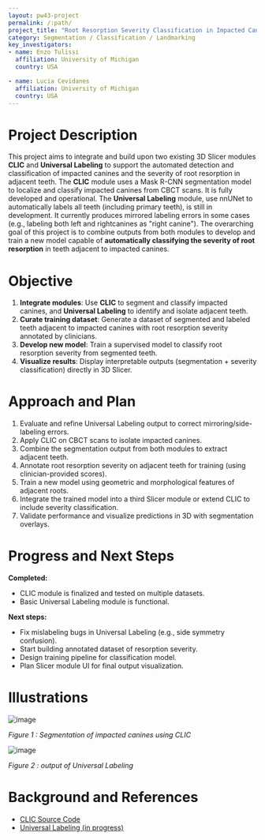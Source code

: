 ```yaml
---
layout: pw43-project
permalink: /:path/
project_title: "Root Resorption Severity Classification in Impacted Canine Cases Using CLIC and Universal Tooth Labeling"
category: Segmentation / Classification / Landmarking
key_investigators:
- name: Enzo Tulissi
  affiliation: University of Michigan
  country: USA

- name: Lucia Cevidanes
  affiliation: University of Michigan
  country: USA
---
```


# Project Description

This project aims to integrate and build upon two existing 3D Slicer modules **CLIC** and **Universal Labeling** to support the automated detection and classification of impacted canines and the severity of root resorption in adjacent teeth.
The **CLIC** module uses a Mask R-CNN segmentation model to localize and classify impacted canines from CBCT scans. It is fully developed and operational.
The **Universal Labeling** module, use nnUNet to automatically labels all teeth (including primary teeth), is still in development. It currently produces mirrored labeling errors in some cases (e.g., labeling both left and rightcanines as "right canine").
The overarching goal of this project is to combine outputs from both modules to develop and train a new model capable of **automatically classifying the severity of root resorption** in teeth adjacent to impacted canines.

# Objective

1. **Integrate modules**: Use **CLIC** to segment and classify impacted canines, and **Universal Labeling** to identify and isolate adjacent teeth.
2. **Curate training dataset**: Generate a dataset of segmented and labeled teeth adjacent to impacted canines with root resorption severity annotated by clinicians.
3. **Develop new model**: Train a supervised model to classify root resorption severity from segmented teeth.
4. **Visualize results**: Display interpretable outputs (segmentation + severity classification) directly in 3D Slicer.

# Approach and Plan

1. Evaluate and refine Universal Labeling output to correct mirroring/side-labeling errors.
2. Apply CLIC on CBCT scans to isolate impacted canines.
3. Combine the segmentation output from both modules to extract adjacent teeth.
4. Annotate root resorption severity on adjacent teeth for training (using clinician-provided scores).
5. Train a new model using geometric and morphological features of adjacent roots.
6. Integrate the trained model into a third Slicer module or extend CLIC to include severity classification.
7. Validate performance and visualize predictions in 3D with segmentation overlays.

# Progress and Next Steps

**Completed:**
- CLIC module is finalized and tested on multiple datasets.
- Basic Universal Labeling module is functional.

**Next steps:**
- Fix mislabeling bugs in Universal Labeling (e.g., side symmetry confusion).
- Start building annotated dataset of resorption severity.
- Design training pipeline for classification model.
- Plan Slicer module UI for final output visualization.

# Illustrations
![image](https://github.com/user-attachments/assets/28abe255-b5ab-427e-9ef9-d2210e95dca0)


*Figure 1 : Segmentation of impacted canines using CLIC*

![image](https://github.com/user-attachments/assets/8b28c37e-53e0-4799-a18e-a7ec3777b6f2)

*Figure 2 : output of Universal Labeling*

# Background and References

- [CLIC Source Code](https://github.com/DCBIA-OrthoLab/SlicerAutomatedDentalTools/tree/main/CLIC)
- [Universal Labeling (in progress)](https://github.com/DCBIA-OrthoLab/SlicerAutomatedDentalTools/tree/main/CLIC/BATCHDENTALSEG)


